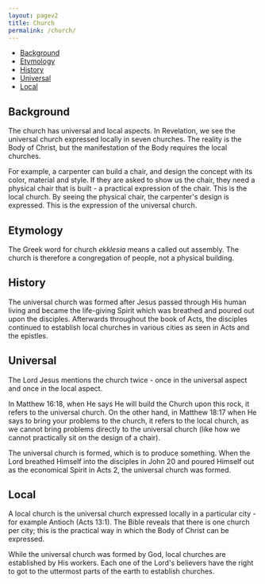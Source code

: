 ```yaml
---
layout: pagev2
title: Church
permalink: /church/
---
```

- [Background](#background)
- [Etymology](#etymology)
- [History](#history)
- [Universal](#universal)
- [Local](#local)

## Background

The church has universal and local aspects. In Revelation, we see the universal church expressed locally in seven churches. The reality is the Body of Christ, but the manifestation of the Body requires the local churches. 

For example, a carpenter can build a chair, and design the concept with its color, material and style. If they are asked to show us the chair, they need a physical chair that is built - a practical expression of the chair. This is the local church. By seeing the physical chair, the carpenter's design is expressed. This is the expression of the universal church.

## Etymology

The Greek word for church *ekklesia* means a called out assembly. The church is therefore a congregation of people, not a physical building. 

## History

The universal church was formed after Jesus passed through His human living and became the life-giving Spirit which was breathed and poured out upon the disciples. Afterwards throughout the book of Acts, the disciples continued to establish local churches in various cities as seen in Acts and the epistles.

## Universal

The Lord Jesus mentions the church twice - once in the universal aspect and once in the local aspect.

In Matthew 16:18, when He says He will build the Church upon this rock, it refers to the universal church. On the other hand, in Matthew 18:17 when He says to bring your problems to the church, it refers to the local church, as we cannot bring problems directly to the universal church (like how we cannot practically sit on the design of a chair).

The universal church is formed, which is to produce something. When the Lord breathed Himself into the disciples in John 20 and poured Himself out as the economical Spirit in Acts 2, the universal church was formed. 

## Local

A local church is the universal church expressed locally in a particular city - for example Antioch (Acts 13:1). The Bible reveals that there is one church per city; this is the practical way in which the Body of Christ can be expressed.

While the universal church was formed by God, local churches are established by His workers. Each one of the Lord's believers have the right to got to the uttermost parts of the earth to establish churches.